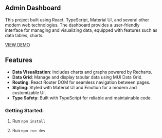 ## Admin Dashboard

This project built using React, TypeScript, Material UI, and several other modern web technologies. The dashboard provides a user-friendly interface for managing and visualizing data, equipped with features such as data tables, charts.

[VIEW DEMO](https://svitlana1dev.github.io/react_admin-dashboard/)

## Features

- **Data Visualization**: Includes charts and graphs powered by Recharts.
- **Data Grid**: Manage and display tabular data using MUI Data Grid.
- **Routing**: React Router DOM for seamless navigation between pages.
- **Styling**: Styled with Material UI and Emotion for a modern and customizable UI.
- **Type Safety**: Built with TypeScript for reliable and maintainable code.

### Getting Started:

1. Run `npm install`

2. Run `npm run dev `
